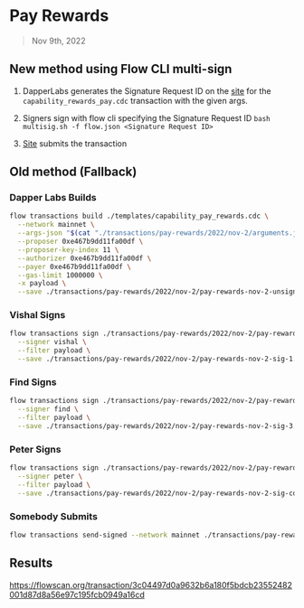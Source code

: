 # Pay Rewards
> Nov 9th, 2022

## New method using Flow CLI multi-sign

1. DapperLabs generates the Signature Request ID on the [site](https://flow-multisig-git-service-account-onflow.vercel.app/mainnet?type=serviceAccount&name=capability_pay_rewards.cdc&param=%5B%20%20%20%20%20%7B%20%20%20%20%20%20%20%20%20%22type%22:%20%22UFix64%22,%20%20%20%20%20%20%20%20%20%22value%22:%20%221304248.0%22%20%20%20%20%20%7D,%20%20%20%20%20%7B%20%20%20%20%20%20%20%20%20%22type%22:%20%22Dictionary%22,%20%20%20%20%20%20%20%20%20%22value%22:%20%5B%20%20%20%20%20%20%20%20%20%20%20%20%20%7B%20%20%20%20%20%20%20%20%20%20%20%20%20%20%20%20%20%22key%22:%20%7B%20%20%20%20%20%20%20%20%20%20%20%20%20%20%20%20%20%20%20%20%20%22type%22:%20%22String%22,%20%20%20%20%20%20%20%20%20%20%20%20%20%20%20%20%20%20%20%20%20%22value%22:%20%22093132ae6b090b3cf3b14d5da282e8a9cc6e5158342a83354c4fd27d5263416e%22%20%20%20%20%20%20%20%20%20%20%20%20%20%20%20%20%20%7D,%20%20%20%20%20%20%20%20%20%20%20%20%20%20%20%20%20%22value%22:%20%7B%20%20%20%20%20%20%20%20%20%20%20%20%20%20%20%20%20%20%20%20%20%22type%22:%20%22UFix64%22,%20%20%20%20%20%20%20%20%20%20%20%20%20%20%20%20%20%20%20%20%20%22value%22:%20%220.5%22%20%20%20%20%20%20%20%20%20%20%20%20%20%20%20%20%20%7D%20%20%20%20%20%20%20%20%20%20%20%20%20%7D%20%20%20%20%20%20%20%20%20%5D%20%20%20%20%20%7D%20%5D&acct=0x8624b52f9ddcd04a&limit=1000000) for the `capability_rewards_pay.cdc` transaction with the given args.

2. Signers sign with flow cli specifying the Signature Request ID
`bash multisig.sh -f flow.json <Signature Request ID>`

3. [Site](https://flow-multisig-git-service-account-onflow.vercel.app/mainnet) submits the transaction

## Old method (Fallback)

### Dapper Labs Builds

```sh
flow transactions build ./templates/capability_pay_rewards.cdc \
  --network mainnet \
  --args-json "$(cat "./transactions/pay-rewards/2022/nov-2/arguments.json")" \
  --proposer 0xe467b9dd11fa00df \
  --proposer-key-index 11 \
  --authorizer 0xe467b9dd11fa00df \
  --payer 0xe467b9dd11fa00df \
  --gas-limit 1000000 \
  -x payload \
  --save ./transactions/pay-rewards/2022/nov-2/pay-rewards-nov-2-unsigned.rlp
```

### Vishal Signs

```sh
flow transactions sign ./transactions/pay-rewards/2022/nov-2/pay-rewards-nov-2-unsigned.rlp \
  --signer vishal \
  --filter payload \
  --save ./transactions/pay-rewards/2022/nov-2/pay-rewards-nov-2-sig-1.rlp
```

### Find Signs

```sh
flow transactions sign ./transactions/pay-rewards/2022/nov-2/pay-rewards-nov-2-sig-2.rlp \
  --signer find \
  --filter payload \
  --save ./transactions/pay-rewards/2022/nov-2/pay-rewards-nov-2-sig-3.rlp
```

### Peter Signs

```sh
flow transactions sign ./transactions/pay-rewards/2022/nov-2/pay-rewards-nov-2-sig-3.rlp \
  --signer peter \
  --filter payload \
  --save ./transactions/pay-rewards/2022/nov-2/pay-rewards-nov-2-sig-complete.rlp
```

### Somebody Submits

```sh
flow transactions send-signed --network mainnet ./transactions/pay-rewards/2022/nov-2/pay-rewards-nov-2-sig-complete.rlp
```

## Results

https://flowscan.org/transaction/3c04497d0a9632b6a180f5bdcb23552482001d87d8a56e97c195fcb0949a16cd
